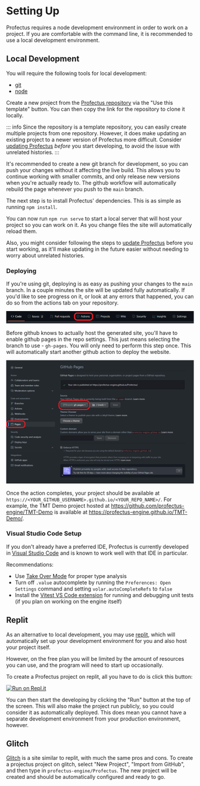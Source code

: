 # Setting Up

Profectus requires a node development environment in order to work on a project. If you are comfortable with the command line, it is recommended to use a local development environment.

## Local Development

You will require the following tools for local development:

- [git](https://git-scm.com/downloads)
- [node](https://nodejs.org/en/download/)

Create a new project from the [Profectus repository](https://github.com/profectus-engine/Profectus) via the "Use this template" button. You can then copy the link for the repository to clone it locally.

::: info
Since the repository is a template repository, you can easily create multiple projects from one repository. However, it does make updating an existing project to a newer version of Profectus more difficult. Consider [updating Profectus](./updating.md) _before_ you start developing, to avoid the issue with unrelated histories.
:::

It's recommended to create a new git branch for development, so you can push your changes without it affecting the live build. This allows you to continue working with smaller commits, and only release new versions when you're actually ready to. The github workflow will automatically rebuild the page whenever you push to the `main` branch.

The next step is to install Profectus' dependencies. This is as simple as running `npm install`.

You can now run `npm run serve` to start a local server that will host your project so you can work on it. As you change files the site will automatically reload them.

Also, you might consider following the steps to [update Profectus](./updating.md) before you start working, as it'll make updating in the future easier without needing to worry about unrelated histories.

### Deploying

If you're using git, deploying is as easy as pushing your changes to the `main` branch. In a couple minutes the site will be updated fully automatically. If you'd like to see progress on it, or look at any errors that happened, you can do so from the actions tab on your repository.

![actions button](./actionsbutton.png)

Before github knows to actually host the generated site, you'll have to enable github pages in the repo settings. This just means selecting the branch to use - `gh-pages`. You will only need to perform this step once. This will automatically start another github action to deploy the website.

![github pages](./gh-pages.png)

Once the action completes, your project should be available at `https://<YOUR_GITHUB_USERNAME>.github.io/<YOUR_REPO_NAME>/`. For example, the TMT Demo project hosted at https://github.com/profectus-engine/TMT-Demo is available at https://profectus-engine.github.io/TMT-Demo/.

### Visual Studio Code Setup

If you don't already have a preferred IDE, Profectus is currently developed in [Visual Studio Code](https://code.visualstudio.com) and is known to work well with that IDE in particular.

Recommendations:
- Use [Take Over Mode](https://github.com/johnsoncodehk/volar/discussions/471) for proper type analysis
- Turn off `.value` autocomplete by running the `Preferences: Open Settings` command and setting `volar.autoCompleteRefs` to `false`
- Install the [Vitest VS Code extension](https://marketplace.visualstudio.com/items?itemName=ZixuanChen.vitest-explorer&ssr=false#qna) for running and debugging unit tests (if you plan on working on the engine itself)

## Replit

As an alternative to local development, you may use [replit](https://replit.com), which will automatically set up your development environment for you and also host your project itself.

However, on the free plan you will be limited by the amount of resources you can use, and the program will need to start up occasionally.

To create a Profectus project on replit, all you have to do is click this button:

[![Run on Repl.it](https://repl.it/badge/github/profectus-engine/Profectus)](https://repl.it/github/profectus-engine/Profectus)

You can then start the developing by clicking the "Run" button at the top of the screen. This will also make the project run publicly, so you could consider it as automatically deployed. This does mean you cannot have a separate development environment from your production environment, however.

## Glitch

[Glitch](https://glitch.com) is a site similar to replit, with much the same pros and cons. To create a projectus project on glitch, select "New Project", "Import from GitHub", and then type in `profectus-engine/Profectus`. The new project will be created and should be automatically configured and ready to go.
